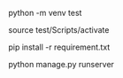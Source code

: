 python -m venv test

source test/Scripts/activate

pip install -r requirement.txt

python manage.py runserver